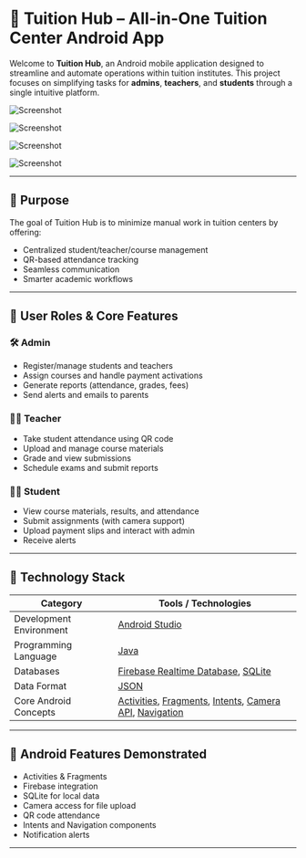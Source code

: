 # 📲 Tuition Hub – All-in-One Tuition Center Android App

Welcome to **Tuition Hub**, an Android mobile application designed to streamline and automate operations within tuition institutes. This project focuses on simplifying tasks for **admins**, **teachers**, and **students** through a single intuitive platform.


![Screenshot](https://github.com/AmjadAzward/Tution_Hub/blob/main/Extra/Images/Screenshot%202025-07-15%20043600.png?raw=true)

![Screenshot](https://github.com/AmjadAzward/Tution_Hub/blob/main/Extra/Images/Screenshot%202025-07-15%20043746.png?raw=true)

![Screenshot](https://github.com/AmjadAzward/Tution_Hub/blob/main/Extra/Images/Screenshot%202025-07-14%20191812.png?raw=true)

![Screenshot](https://github.com/AmjadAzward/Tution_Hub/blob/main/Extra/Images/Screenshot%202025-07-14%20191740.png?raw=true)

---

## 🎯 Purpose

The goal of Tuition Hub is to minimize manual work in tuition centers by offering:
- Centralized student/teacher/course management  
- QR-based attendance tracking  
- Seamless communication  
- Smarter academic workflows

---

## 👤 User Roles & Core Features

### 🛠️ Admin
- Register/manage students and teachers  
- Assign courses and handle payment activations  
- Generate reports (attendance, grades, fees)  
- Send alerts and emails to parents  

### 👩‍🏫 Teacher
- Take student attendance using QR code  
- Upload and manage course materials  
- Grade and view submissions  
- Schedule exams and submit reports  

### 👨‍🎓 Student
- View course materials, results, and attendance  
- Submit assignments (with camera support)  
- Upload payment slips and interact with admin  
- Receive alerts

---

## 🧰 Technology Stack

| Category              | Tools / Technologies                                                                 |
|-----------------------|----------------------------------------------------------------------------------------|
| Development Environment | [Android Studio](https://developer.android.com/studio)                            |
| Programming Language  | [Java](https://www.oracle.com/java/technologies/javase-downloads.html)              |
| Databases             | [Firebase Realtime Database](https://firebase.google.com/products/realtime-database), [SQLite](https://developer.android.com/training/data-storage/sqlite) |
| Data Format           | [JSON](https://www.json.org/json-en.html)                                            |
| Core Android Concepts | [Activities](https://developer.android.com/guide/components/activities/intro), [Fragments](https://developer.android.com/guide/fragments), [Intents](https://developer.android.com/reference/android/content/Intent), [Camera API](https://developer.android.com/training/camera2), [Navigation](https://developer.android.com/guide/navigation) |

---

## 📱 Android Features Demonstrated

- Activities & Fragments  
- Firebase integration  
- SQLite for local data  
- Camera access for file upload  
- QR code attendance  
- Intents and Navigation components  
- Notification alerts  

---
